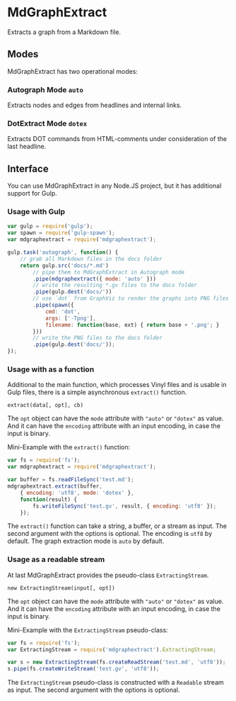 # MdGraphExtract

Extracts a graph from a Markdown file.

## Modes

MdGraphExtract has two operational modes:

### Autograph Mode `auto`

Extracts nodes and edges from headlines and internal links.

### DotExtract Mode `dotex`

Extracts DOT commands from HTML-comments under consideration of the last headline.

## Interface

You can use MdGraphExtract in any Node.JS project, but it has additional support for Gulp.

### Usage with Gulp

```js
var gulp = require('gulp');
var spawn = require('gulp-spawn');
var mdgraphextract = require('mdgraphextract');

gulp.task('autograph', function() {
	// grab all Markdown files in the docs folder
	return gulp.src('docs/*.md')
		// pipe them to MdGraphExtract in Autograph mode
		.pipe(mdgraphextract({ mode: 'auto' }))
		// write the resulting *.gv files to the docs folder
		.pipe(gulp.dest('docs/'))
		// use `dot` from GraphViz to render the graphs into PNG files
		.pipe(spawn({
			cmd: 'dot',
			args: ['-Tpng'],
			filename: function(base, ext) { return base + '.png'; }
		}))
		// write the PNG files to the docs folder
		.pipe(gulp.dest('docs/'));
});
```

### Usage with as a function

Additional to the main function, which processes Vinyl files and is usable in Gulp files, there is a simple asynchronous `extract()` function.

`extract(data[, opt], cb)`

The `opt` object can have the `mode` attribute with `"auto"` or `"dotex"` as value. And it can have the `encoding` attribute with an input encoding, in case the input is binary.

Mini-Example with the `extract()` function:

```js
var fs = require('fs');
var mdgraphextract = require('mdgraphextract');

var buffer = fs.readFileSync('test.md');
mdgraphextract.extract(buffer, 
    { encoding: 'utf8', mode: 'dotex' },
    function(result) {
        fs.writeFileSync('test.gv', result, { encoding: 'utf8' });
    });
```

The `extract()` function can take a string, a buffer, or a stream as input. The second argument with the options is optional. The encoding is `utf8` by default. The graph extraction mode is `auto` by default.

### Usage as a readable stream

At last MdGraphExtract provides the pseudo-class `ExtractingStream`.

`new ExtractingStream(input[, opt])`

The `opt` object can have the `mode` attribute with `"auto"` or `"dotex"` as value. And it can have the `encoding` attribute with an input encoding, in case the input is binary.

Mini-Example with the `ExtractingStream` pseudo-class:

```js
var fs = require('fs');
var ExtractingStream = require('mdgraphextract').ExtractingStream;

var s = new ExtractingStream(fs.createReadStream('test.md', 'utf8'));
s.pipe(fs.createWriteStream('test.gv', 'utf8'));
```

The `ExtractingStream` pseudo-class is constructed with a `Readable` stream as input. The second argument with the options is optional.